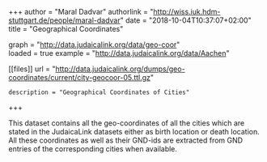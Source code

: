 +++
author = "Maral Dadvar"
authorlink = "http://wiss.iuk.hdm-stuttgart.de/people/maral-dadvar"
date = "2018-10-04T10:37:07+02:00"
title = "Geographical Coordinates" 

graph = "http://data.judaicalink.org/data/geo-coor"  
loaded = true
example = "http://data.judaicalink.org/data/Aachen"


[[files]]
	url = "http://data.judaicalink.org/dumps/geo-coordinates/current/city-geocoor-05.ttl.gz"
	
	
	description = "Geographical Coordinates of Cities"
	
	
+++

 This dataset contains all the geo-coordinates of all the cities which are stated in the JudaicaLink datasets either as birth location or death location. All these coordinates as well as their GND-ids are extracted from GND entries of the corresponding cities when available. 



